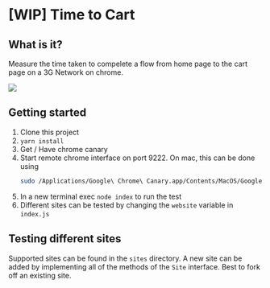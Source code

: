 

# [WIP] Time to Cart

## What is it?
Measure the time taken to compelete a flow from home page to the cart page on a 3G Network on chrome. 

<img src="https://s14.postimg.org/wgfezao81/Screen_Shot_2017-07-04_at_11.54.19_AM.png"/>

## Getting started
1. Clone this project
2. `yarn install`
3. Get / Have chrome canary
4. Start remote chrome interface on port 9222.
   On mac, this can be done using
   ```bash
   sudo /Applications/Google\ Chrome\ Canary.app/Contents/MacOS/Google\ Chrome\ Canary --remote-debugging-port=9222 
   ```
5. In a new terminal exec `node index` to run the test
6. Different sites can be tested by changing the `website` variable in `index.js`

## Testing different sites
Supported sites can be found in the `sites` directory. 
A new site can be added by implementing all of the methods of the `Site` interface. 
Best to fork off an existing site.
